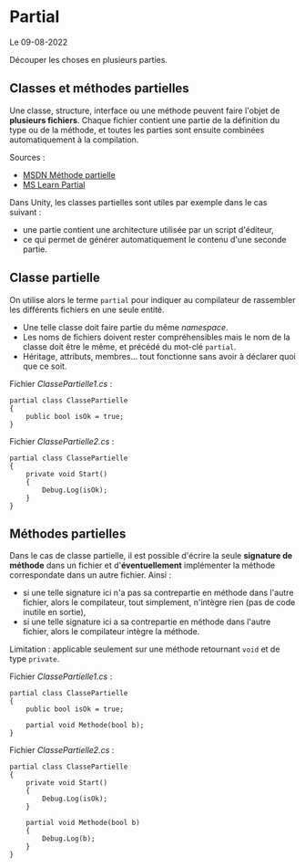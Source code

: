 # Partial

Le 09-08-2022

Découper les choses en plusieurs parties.

## Classes et méthodes partielles

Une classe, structure, interface ou une méthode peuvent faire l'objet de **plusieurs fichiers**. Chaque fichier contient une partie de la définition du type ou de la méthode, et toutes les parties sont ensuite combinées automatiquement à la compilation.

Sources :
- [MSDN Méthode partielle](https://docs.microsoft.com/fr-fr/dotnet/csharp/language-reference/keywords/partial-method "MSDN Méthode partielle")
- [MS Learn Partial](https://learn.microsoft.com/en-us/dotnet/csharp/programming-guide/classes-and-structs/partial-classes-and-methods "MS Learn Partial")

Dans Unity, les classes partielles sont utiles par exemple dans le cas suivant :
- une partie contient une architecture utilisée par un script d'éditeur,
- ce qui permet de générer automatiquement le contenu d'une seconde partie.

## Classe partielle

On utilise alors le terme `partial` pour indiquer au compilateur de rassembler les différents fichiers en une seule entité.
- Une telle classe doit faire partie du même *namespace*. 
- Les noms de fichiers doivent rester compréhensibles mais le nom de la classe doit être le même, et précédé du mot-clé `partial`.
- Héritage, attributs, membres... tout fonctionne sans avoir à déclarer quoi que ce soit.

Fichier *ClassePartielle1.cs* :
```
partial class ClassePartielle
{
	public bool isOk = true;
}
```

Fichier *ClassePartielle2.cs* :
```
partial class ClassePartielle
{
	private void Start()
	{
		Debug.Log(isOk);
	}
}
```

## Méthodes partielles

Dans le cas de classe partielle, il est possible d'écrire la seule **signature de méthode** dans un fichier et d'**éventuellement** implémenter la méthode correspondate dans un autre fichier. Ainsi :
- si une telle signature ici n'a pas sa contrepartie en méthode dans l'autre fichier, alors le compilateur, tout simplement, n'intègre rien (pas de code inutile en sortie),
- si une telle signature ici a sa contrepartie en méthode dans l'autre fichier, alors le compilateur intègre la méthode.

Limitation : applicable seulement sur une méthode retournant `void` et de type `private`.

Fichier *ClassePartielle1.cs* :
```
partial class ClassePartielle
{
	public bool isOk = true;
	
	partial void Methode(bool b);
}
```

Fichier *ClassePartielle2.cs* :
```
partial class ClassePartielle
{
	private void Start()
	{
		Debug.Log(isOk);
	}
	
	partial void Methode(bool b)
	{
		Debug.Log(b);
	}
}
```
